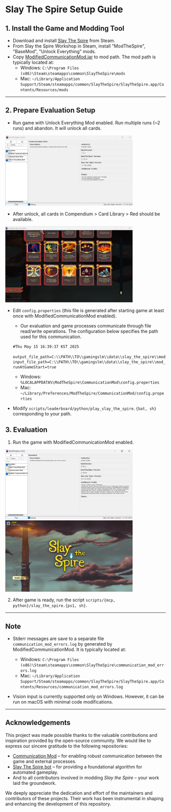 # Slay The Spire Setup Guide

## 1. Install the Game and Modding Tool
- Download and install [Slay The Spire](https://store.steampowered.com/app/646570/Slay_the_Spire/) from Steam.
- From Slay the Spire Workshop in Steam, install "ModTheSpire", "BaseMod", "Unlock Everything" mods.
- Copy [ModifiedCommunicationMod.jar](../executables/slay_the_spire/ModifiedCommunicationMod.jar) to mod path. The mod path is typically located at:
    - Windows: `C:\Program Files (x86)\Steam\steamapps\common\SlayTheSpire\mods`
    - Mac: `~/Library/Application Support/Steam/steamapps/common/SlayTheSpire/SlayTheSpire.app/Contents/Resources/mods`

---

## 2. Prepare Evaluation Setup
- Run game with Unlock Everything Mod enabled. Run multiple runs (~2 runs) and abandon. It will unlock all cards.

<img src="./assets/slay_the_spire_unlock.png" width="400"/>

- After unlock, all cards in Compendium > Card Library > Red should be available.

<img src="./assets/slay_the_spire_all_unlocked.png" width="400"/>

- Edit `config.properties` (this file is generated after starting game at least once with ModifiedCommunicationMod enabled).
    - Our evaluation and game processes communicate through file read/write operations. The configuration below specifies the path used for this communication.
    ```
    #Thu May 15 16:39:37 KST 2025
    
    output_file_path=C:\\PATH\\TO\\gamingslm\\data\\slay_the_spire\\mod_output.txt
    input_file_path=C:\\PATH\\TO\\gamingslm\\data\\slay_the_spire\\mod_input.txt
    runAtGameStart=true
    ```

    - Windows: `%LOCALAPPDATA%\ModTheSpire\CommunicationMod\config.properties`         
    - Mac: `~/Library/Preferences/ModTheSpire/CommunicationMod/config.properties`

- Modify `scripts/leaderboard/python/play_slay_the_spire.{bat, sh}` corresponding to your path.

## 3. Evaluation

1. Run the game with ModifiedCommunicationMod enabled.

<img src="./assets/slay_the_spire_communication_mod.png" width="400"/>
<img src="./assets/slay_the_spire_ready.png" width="400"/>

2. After game is ready, run the script `scripts/{mcp, python}/slay_the_spire.{ps1, sh}`.

---
## Note

- Stderr messages are save to a separate file `communication_mod_errors.log` by generated by ModifiedCommunicationMod. It is typically located at:
    - Windows: `C:\Program Files (x86)\Steam\steamapps\common\SlayTheSpire\communication_mod_errors.log`
    - Mac: `~/Library/Application Support/Steam/steamapps/common/SlayTheSpire/SlayTheSpire.app/Contents/Resources/communication_mod_errors.log`

- Vision input is currently supported only on Windows. However, it can be run on macOS with minimal code modifications.

---
## Acknowledgements

This project was made possible thanks to the valuable contributions and inspiration provided by the open-source community. We would like to express our sincere gratitude to the following repositories:

- [Communication Mod](https://github.com/ForgottenArbiter/CommunicationMod) – for enabling robust communication between the game and external processes.
- [Slay The Spire bot](https://github.com/ForgottenArbiter/spirecomm) – for providing a foundational algorithm for automated gameplay.
- And to all contributors involved in modding *Slay the Spire* – your work laid the groundwork.

We deeply appreciate the dedication and effort of the maintainers and contributors of these projects. Their work has been instrumental in shaping and enhancing the development of this repository.
